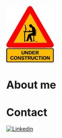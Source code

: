 <img width="25%" src="under_construction.jpg">

# About me

# Contact

[<img src="https://img.shields.io/badge/LinkedIn-0077B5?style=for-the-badge&logo=linkedin&logoColor=white" alt='Linkedin' height='30'>](http://linkedin.com/in/thalescarl)
<!--
**ThalesCarl/thalescarl** is a ✨ _special_ ✨ repository because its `README.md` (this file) appears on your GitHub profile.

Here are some ideas to get you started:

- 🔭 I’m currently working on ...
- 🌱 I’m currently learning ...
- 👯 I’m looking to collaborate on ...
- 🤔 I’m looking for help with ...
- 💬 Ask me about ...
- 📫 How to reach me: ...
- 😄 Pronouns: ...
- ⚡ Fun fact: ...
-->
